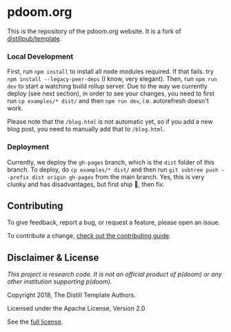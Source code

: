 # pdoom.org

This is the repository of the pdoom.org website. It is a fork of [distillpub/template](https://github.com/distillpub/template).

### Local Development

First, run `npm install` to install all node modules required. If that fails. try `npm install --legacy-peer-deps` (I know, very elegant). Then, run `npm run dev` to start a watching build rollup server. Due to the way we currently deploy (see next section), in order to see your changes, you need to first run `cp examples/* dist/` and then `npm run dev`, i.e. autorefresh doesn't work.

Please note that the `/blog.html` is not automatic yet, so if you add a new blog post, you need to manually add that to `/blog.html`.

### Deployment
Currently, we deploy the `gh-pages` branch, which is the `dist` folder of this branch. To deploy, do `cp examples/* dist/` and then run `git subtree push --prefix dist origin gh-pages` from the main branch. Yes, this is very clunky and has disadvantages, but first ship 🚀, then fix.

## Contributing
To give feedback, report a bug, or request a feature, please open an issue.

To contribute a change, [check out the contributing guide](CONTRIBUTING.md).


## Disclaimer & License

_This project is research code. It is not an official product of p(doom) or any other institution supporting p(doom)._

Copyright 2018, The Distill Template Authors.

Licensed under the Apache License, Version 2.0

See the [full license](LICENSE).
